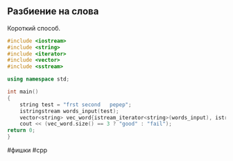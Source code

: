 ## Разбиение на слова
Короткий способ.

```c++
#include <iostream>
#include <string>
#include <iterator>
#include <vector>
#include <sstream>

using namespace std;

int main()
{
    string test = "frst second   pepep";
    istringstream words_input(test);
    vector<string> vec_word{istream_iterator<string>(words_input), istream_iterator<string>()};
	cout << (vec_word.size() == 3 ? "good" : "fail");
return 0;
}
```

#фишки #cpp 
